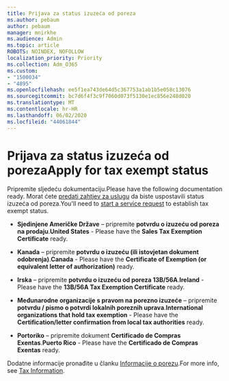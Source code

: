 ```yaml
---
title: Prijava za status izuzeća od poreza
ms.author: pebaum
author: pebaum
manager: mnirkhe
ms.audience: Admin
ms.topic: article
ROBOTS: NOINDEX, NOFOLLOW
localization_priority: Priority
ms.collection: Adm_O365
ms.custom:
- "1500034"
- "4895"
ms.openlocfilehash: ee5f1ea743de64d5c367753a1ab1b5e058c13076
ms.sourcegitcommit: bc7d6f4f3c9f7060d073f5130e1ec856e248d020
ms.translationtype: MT
ms.contentlocale: hr-HR
ms.lasthandoff: 06/02/2020
ms.locfileid: "44061844"
---
```

# <a name="apply-for-tax-exempt-status"></a><span data-ttu-id="5d5bc-102">Prijava za status izuzeća od poreza</span><span class="sxs-lookup"><span data-stu-id="5d5bc-102">Apply for tax exempt status</span></span>

<span data-ttu-id="5d5bc-103">Pripremite sljedeću dokumentaciju.</span><span class="sxs-lookup"><span data-stu-id="5d5bc-103">Please have the following documentation ready.</span></span> <span data-ttu-id="5d5bc-104">Morat ćete [predati zahtjev za uslugu](https://docs.microsoft.com/microsoft-365/admin/contact-support-for-business-products) da biste uspostavili status izuzeća od poreza.</span><span class="sxs-lookup"><span data-stu-id="5d5bc-104">You'll need to [start a service request](https://docs.microsoft.com/microsoft-365/admin/contact-support-for-business-products) to establish tax exempt status.</span></span>

- <span data-ttu-id="5d5bc-105">**Sjedinjene Američke Države** – pripremite **potvrdu o izuzeću od poreza na prodaju**.</span><span class="sxs-lookup"><span data-stu-id="5d5bc-105">**United States** - Please have the **Sales Tax Exemption Certificate** ready.</span></span>

- <span data-ttu-id="5d5bc-106">**Kanada** – pripremite **potvrdu o izuzeću (ili istovjetan dokument odobrenja)**.</span><span class="sxs-lookup"><span data-stu-id="5d5bc-106">**Canada** - Please have the **Certificate of Exemption (or equivalent letter of authorization)** ready.</span></span>

- <span data-ttu-id="5d5bc-107">**Irska** – pripremite **potvrdu o izuzeću od poreza 13B/56A**.</span><span class="sxs-lookup"><span data-stu-id="5d5bc-107">**Ireland** - Please have the **13B/56A Tax Exemption Certificate** ready.</span></span>

- <span data-ttu-id="5d5bc-108">**Međunarodne organizacije s pravom na porezno izuzeće** – pripremite **potvrdu / pismo o potvrdi lokalnih poreznih uprava**.</span><span class="sxs-lookup"><span data-stu-id="5d5bc-108">**International organizations that hold tax exemption** - Please have the **Certification/letter confirmation from local tax authorities** ready.</span></span>

- <span data-ttu-id="5d5bc-109">**Portoriko** – pripremite dokument **Certificado de Compras Exentas**.</span><span class="sxs-lookup"><span data-stu-id="5d5bc-109">**Puerto Rico** - Please have the **Certificado de Compras Exentas** ready.</span></span>

<span data-ttu-id="5d5bc-110">Dodatne informacije pronađite u članku [Informacije o porezu](https://docs.microsoft.com/microsoft-365/commerce/billing-and-payments/tax-information).</span><span class="sxs-lookup"><span data-stu-id="5d5bc-110">For more info, see [Tax Information](https://docs.microsoft.com/microsoft-365/commerce/billing-and-payments/tax-information).</span></span>
